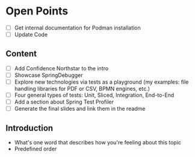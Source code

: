 # Open Points

- [ ] Get internal documentation for Podman installation
- [ ] Update Code

## Content

- [ ] Add Confidence Northstar to the intro
- [ ] Showcase SpringDebugger
- [ ] Explore new technologies via tests as a playground (my examples: file handling libraries for PDF or CSV, BPMN engines, etc.)
- [ ] Four general types of tests: Unit, Sliced, Integration, End-to-End
- [ ] Add a section about Spring Test Profiler
- [ ] Generate the final slides and link them in the readme

## Introduction

- What's one word that describes how you're feeling about this topic
- Predefined order
